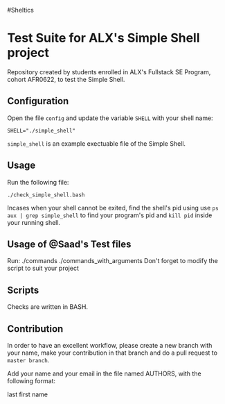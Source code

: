 #Sheltics


# Test Suite for ALX's Simple Shell project

Repository created by students enrolled in ALX's Fullstack SE Program, cohort AFR0622, to test the Simple Shell.

## Configuration
Open the file `config` and update the variable `SHELL` with your shell name:

    SHELL="./simple_shell"

`simple_shell` is an example exectuable file of the Simple Shell.

## Usage
Run the following file:

    ./check_simple_shell.bash
Incases when your shell cannot be exited, find the shell's pid using use `ps aux | grep simple_shell` to find your program's pid and `kill pid` inside your running shell.

## Usage of @Saad's Test files
Run:
	./commands
	./commands_with_arguments
Don't forget to modify the script to suit your project

## Scripts
Checks are written in BASH.

## Contribution
In order to have an excellent workflow, please create a new branch with your name, make your contribution in that branch and do a pull request to `master branch`.

Add your name and your email in the file named AUTHORS, with the following format:

   last first name <email>
